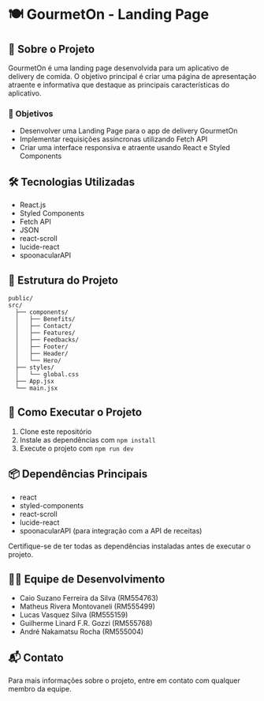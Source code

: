 # 🍽️ GourmetOn - Landing Page

## 📱 Sobre o Projeto

GourmetOn é uma landing page desenvolvida para um aplicativo de delivery de comida. O objetivo principal é criar uma página de apresentação atraente e informativa que destaque as principais características do aplicativo.

### 🎯 Objetivos

- Desenvolver uma Landing Page para o app de delivery GourmetOn
- Implementar requisições assíncronas utilizando Fetch API
- Criar uma interface responsiva e atraente usando React e Styled Components

## 🛠️ Tecnologias Utilizadas

- React.js
- Styled Components
- Fetch API
- JSON
- react-scroll
- lucide-react
- spoonacularAPI

## 📁 Estrutura do Projeto

```
public/
src/
  ├── components/
  │   ├── Benefits/
  │   ├── Contact/
  │   ├── Features/
  │   ├── Feedbacks/
  │   ├── Footer/
  │   ├── Header/
  │   └── Hero/
  ├── styles/
  │   └── global.css
  ├── App.jsx
  └── main.jsx
```

## 🚀 Como Executar o Projeto

1. Clone este repositório
2. Instale as dependências com `npm install`
3. Execute o projeto com `npm run dev`

## 📦 Dependências Principais

- react
- styled-components
- react-scroll
- lucide-react
- spoonacularAPI (para integração com a API de receitas)

Certifique-se de ter todas as dependências instaladas antes de executar o projeto.

## 👨‍💻 Equipe de Desenvolvimento

- Caio Suzano Ferreira da Silva (RM554763)
- Matheus Rivera Montovaneli (RM555499)
- Lucas Vasquez Silva (RM555159)
- Guilherme Linard F.R. Gozzi (RM555768)
- André Nakamatsu Rocha (RM555004)

## 📬 Contato

Para mais informações sobre o projeto, entre em contato com qualquer membro da equipe.
